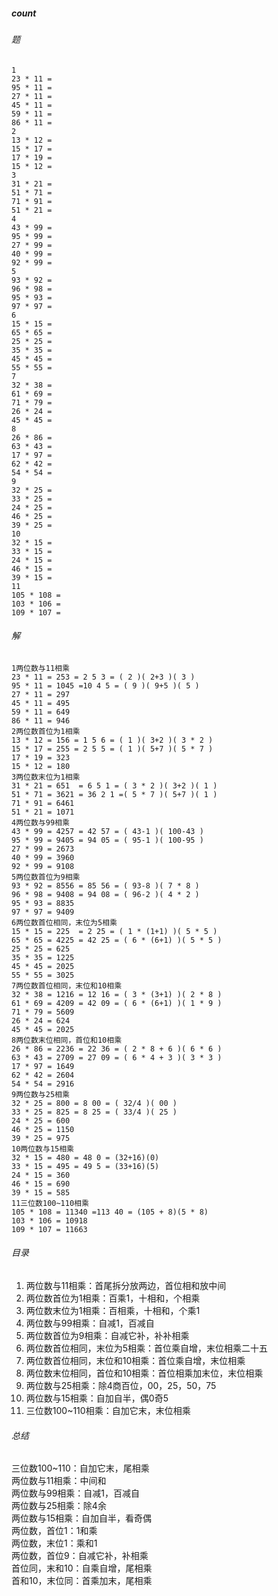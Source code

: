 ##### count
###### 题
```
1
23 * 11 =  
95 * 11 =  
27 * 11 =  
45 * 11 =  
59 * 11 =  
86 * 11 =  
2
13 * 12 = 
15 * 17 = 
17 * 19 = 
15 * 12 = 
3
31 * 21 = 
51 * 71 = 
71 * 91 = 
51 * 21 =
4
43 * 99 = 
95 * 99 = 
27 * 99 =
40 * 99 =
92 * 99 =
5
93 * 92 = 
96 * 98 = 
95 * 93 = 
97 * 97 = 
6
15 * 15 = 
65 * 65 = 
25 * 25 =
35 * 35 =
45 * 45 =
55 * 55 =
7
32 * 38 = 
61 * 69 = 
71 * 79 = 
26 * 24 = 
45 * 45 =
8
26 * 86 =
63 * 43 = 
17 * 97 = 
62 * 42 = 
54 * 54 =
9
32 * 25 = 
33 * 25 =
24 * 25 = 
46 * 25 = 
39 * 25 =
10
32 * 15 =
33 * 15 = 
24 * 15 =
46 * 15 =
39 * 15 =
11
105 * 108 =
103 * 106 =
109 * 107 = 
```
###### 解
```
1两位数与11相乘
23 * 11 = 253 = 2 5 3 = ( 2 )( 2+3 )( 3 ) 
95 * 11 = 1045 =10 4 5 = ( 9 )( 9+5 )( 5 )
27 * 11 = 297
45 * 11 = 495
59 * 11 = 649
86 * 11 = 946
2两位数首位为1相乘
13 * 12 = 156 = 1 5 6 = ( 1 )( 3+2 )( 3 * 2 )
15 * 17 = 255 = 2 5 5 = ( 1 )( 5+7 )( 5 * 7 ) 
17 * 19 = 323
15 * 12 = 180
3两位数末位为1相乘
31 * 21 = 651  = 6 5 1 = ( 3 * 2 )( 3+2 )( 1 )
51 * 71 = 3621 = 36 2 1 =( 5 * 7 )( 5+7 )( 1 ) 
71 * 91 = 6461
51 * 21 = 1071
4两位数与99相乘
43 * 99 = 4257 = 42 57 = ( 43-1 )( 100-43 ) 
95 * 99 = 9405 = 94 05 = ( 95-1 )( 100-95 ) 
27 * 99 = 2673
40 * 99 = 3960
92 * 99 = 9108
5两位数首位为9相乘
93 * 92 = 8556 = 85 56 = ( 93-8 )( 7 * 8 ) 
96 * 98 = 9408 = 94 08 = ( 96-2 )( 4 * 2 ) 
95 * 93 = 8835
97 * 97 = 9409
6两位数首位相同，末位为5相乘
15 * 15 = 225  = 2 25 = ( 1 * (1+1) )( 5 * 5 )
65 * 65 = 4225 = 42 25 = ( 6 * (6+1) )( 5 * 5 )
25 * 25 = 625
35 * 35 = 1225
45 * 45 = 2025
55 * 55 = 3025
7两位数首位相同，末位和10相乘
32 * 38 = 1216 = 12 16 = ( 3 * (3+1) )( 2 * 8 )
61 * 69 = 4209 = 42 09 = ( 6 * (6+1) )( 1 * 9 )
71 * 79 = 5609
26 * 24 = 624
45 * 45 = 2025
8两位数末位相同，首位和10相乘
26 * 86 = 2236 = 22 36 = ( 2 * 8 + 6 )( 6 * 6 ) 
63 * 43 = 2709 = 27 09 = ( 6 * 4 + 3 )( 3 * 3 )
17 * 97 = 1649
62 * 42 = 2604
54 * 54 = 2916
9两位数与25相乘
32 * 25 = 800 = 8 00 = ( 32/4 )( 00 ) 
33 * 25 = 825 = 8 25 = ( 33/4 )( 25 )
24 * 25 = 600
46 * 25 = 1150
39 * 25 = 975
10两位数与15相乘
32 * 15 = 480 = 48 0 = (32+16)(0)
33 * 15 = 495 = 49 5 = (33+16)(5)
24 * 15 = 360
46 * 15 = 690
39 * 15 = 585
11三位数100~110相乘
105 * 108 = 11340 =113 40 = (105 + 8)(5 * 8)
103 * 106 = 10918
109 * 107 = 11663
```
###### 目录
1. 两位数与11相乘：首尾拆分放两边，首位相和放中间  
2. 两位数首位为1相乘：百乘1，十相和，个相乘  
3. 两位数末位为1相乘：百相乘，十相和，个乘1  
4. 两位数与99相乘：自减1，百减自  
5. 两位数首位为9相乘：自减它补，补补相乘  
6. 两位数首位相同，末位为5相乘：首位乘自增，末位相乘二十五  
7. 两位数首位相同，末位和10相乘：首位乘自增，末位相乘  
8. 两位数末位相同，首位和10相乘：首位相乘加末位，末位相乘  
9. 两位数与25相乘：除4商百位，00，25，50，75  
10. 两位数与15相乘：自加自半，偶0奇5  
11. 三位数100~110相乘：自加它末，末位相乘  
###### 总结
三位数100~110：自加它末，尾相乘  
两位数与11相乘：中间和  
两位数与99相乘：自减1，百减自  
两位数与25相乘：除4余  
两位数与15相乘：自加自半，看奇偶  
两位数，首位1：1和乘  
两位数，末位1：乘和1  
两位数，首位9：自减它补，补相乘  
首位同，末和10：自乘自增，尾相乘  
首和10，末位同：首乘加末，尾相乘  